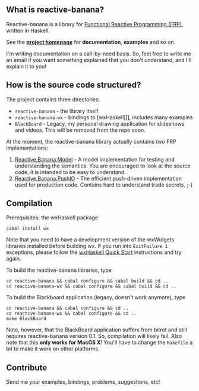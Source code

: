 ## What is reactive-banana?

Reactive-banana is a library for [Functional Reactive Programming (FRP)][frp], written in Haskell.

See the **[project homepage][homepage]** for **documentation**, **examples** and so on.

  [homepage]: http://haskell.org/haskellwiki/Reactive-banana
  [frp]: http://haskell.org/haskellwiki/Functional_Reactive_Programming

I'm writing documentation on a call-by-need basis. So, feel free to write me an email if you want something explained that you don't understand, and I'll explain it to you!

## How is the source code structured?

The project contains three directories:

* `reactive-banana` - the library itself
* `reactive-banana-wx` - bindings to [wxHaskell][], includes many examples
* `BlackBoard` - Legacy, my personal drawing application for slideshows and videos. This will be removed from the repo soon.

At the moment, the reactive-banana library actually contains *two* FRP implementations:

1. [Reactive.Banana.Model][model] - A model implementation for testing and understanding the semantics. You are encouraged to look at the source code, it is intended to be easy to understand.
2. [Reactive.Banana.PushIO][pushio] - The efficient push-driven implementation used for production code. Contains hard to understand trade secrets. ;-)

  [model]: https://github.com/HeinrichApfelmus/reactive-banana/blob/master/reactive-banana/src/Reactive/Banana/Model.hs
  [pushio]: https://github.com/HeinrichApfelmus/reactive-banana/blob/master/reactive-banana/src/Reactive/Banana/PushIO.hs

## Compilation

Prerequisites: the wxHaskell package

    cabal install wx

Note that you need to have a development version of the wxWidgets libraries installed before building wx. If you run into `ExitFailure 1` exceptions, please follow the [wxHaskell Quick Start](http://www.haskell.org/haskellwiki/WxHaskell/Building) instructions and try again.

To build the reactive-banana libraries, type

    cd reactive-banana && cabal configure && cabal build && cd ..
    cd reactive-banana-wx && cabal configure && cabal build && cd ..

To build the Blackboard application (legacy, doesn't work anymore), type

    cd reactive-banana && cabal configure && cd ..
    cd reactive-banana-wx && cabal configure && cd ..
    make BlackBoard

Note, however, that the BlackBoard application suffers from bitrot and still requires reactive-banana version 0.1. So, compilation will likely fail. Also note that this **only works for MacOS X**! You'll have to change the `Makefile` a bit to make it work on other platforms.

## Contribute

Send me your examples, bindings, problems, suggestions, etc!

